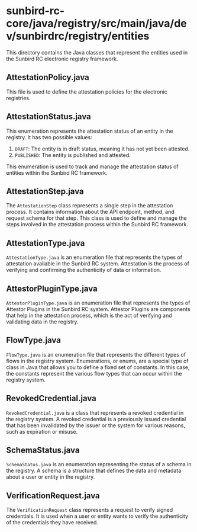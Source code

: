 # sunbird-rc-core/java/registry/src/main/java/dev/sunbirdrc/registry/entities

This directory contains the Java classes that represent the entities used in the Sunbird RC electronic registry framework.

## AttestationPolicy.java

This file is used to define the attestation policies for the electronic registries.

## AttestationStatus.java

This enumeration represents the attestation status of an entity in the registry. It has two possible values:

1. `DRAFT`: The entity is in draft status, meaning it has not yet been attested.
2. `PUBLISHED`: The entity is published and attested.

This enumeration is used to track and manage the attestation status of entities within the Sunbird RC framework.

## AttestationStep.java

The `AttestationStep` class represents a single step in the attestation process. It contains information about the API endpoint, method, and request schema for that step. This class is used to define and manage the steps involved in the attestation process within the Sunbird RC framework.

## AttestationType.java

`AttestationType.java` is an enumeration file that represents the types of attestation available in the Sunbird RC system. Attestation is the process of verifying and confirming the authenticity of data or information.

## AttestorPluginType.java

`AttestorPluginType.java` is an enumeration file that represents the types of Attestor Plugins in the Sunbird RC system. Attestor Plugins are components that help in the attestation process, which is the act of verifying and validating data in the registry.

## FlowType.java

`FlowType.java` is an enumeration file that represents the different types of flows in the registry system. Enumerations, or enums, are a special type of class in Java that allows you to define a fixed set of constants. In this case, the constants represent the various flow types that can occur within the registry system.

## RevokedCredential.java

`RevokedCredential.java` is a class that represents a revoked credential in the registry system. A revoked credential is a previously issued credential that has been invalidated by the issuer or the system for various reasons, such as expiration or misuse.

## SchemaStatus.java

`SchemaStatus.java` is an enumeration representing the status of a schema in the registry. A schema is a structure that defines the data and metadata about a user or entity in the registry.

## VerificationRequest.java

The `VerificationRequest` class represents a request to verify signed credentials. It is used when a user or entity wants to verify the authenticity of the credentials they have received.